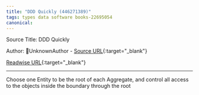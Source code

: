 ```yaml
---
title: "DDD Quickly (446271389)"
tags: types data software books-22695054
canonical: 
---
```


Source Title: DDD Quickly

Author: UnknownAuthor - [Source URL](){:target="_blank"}

[Readwise URL](https://readwise.io/open/446271389){:target="_blank"}

---

Choose one Entity to be the root of each Aggregate, and control all access to the objects inside the boundary through the root
